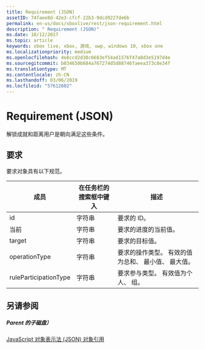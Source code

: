 ```yaml
---
title: Requirement (JSON)
assetID: 74faee8d-42e3-cfcf-22b3-9dcd9227de6b
permalink: en-us/docs/xboxlive/rest/json-requirement.html
description: " Requirement (JSON)"
ms.date: 10/12/2017
ms.topic: article
keywords: xbox live, xbox, 游戏, uwp, windows 10, xbox one
ms.localizationpriority: medium
ms.openlocfilehash: 4e8ccd2d38c6683ef54ad1576f47a8d3e5197d4e
ms.sourcegitcommit: b034650b684a767274d5d88746faeea373c8e34f
ms.translationtype: MT
ms.contentlocale: zh-CN
ms.lasthandoff: 03/06/2019
ms.locfileid: "57612602"
---
```

# <a name="requirement-json"></a>Requirement (JSON)
解锁成就和距离用户是朝向满足这些条件。 
<a id="ID4EN"></a>

 
## <a name="requirement"></a>要求
 
要求对象具有以下规范。
 
| 成员| 在任务栏的搜索框中键入| 描述| 
| --- | --- | --- | 
| id| 字符串| 要求的 ID。| 
| 当前| 字符串| 要求的进度的当前值。| 
| target| 字符串| 要求的目标值。| 
| operationType| 字符串| 要求的操作类型。 有效的值为总和、 最小值、 最大值。| 
| ruleParticipationType| 字符串| 要求参与类型。 有效值为个人、 组。| 
  
<a id="ID4ETC"></a>

 
## <a name="see-also"></a>另请参阅
 
<a id="ID4EVC"></a>

 
##### <a name="parent"></a>Parent 的子磁盘） 

[JavaScript 对象表示法 (JSON) 对象引用](atoc-xboxlivews-reference-json.md)

   